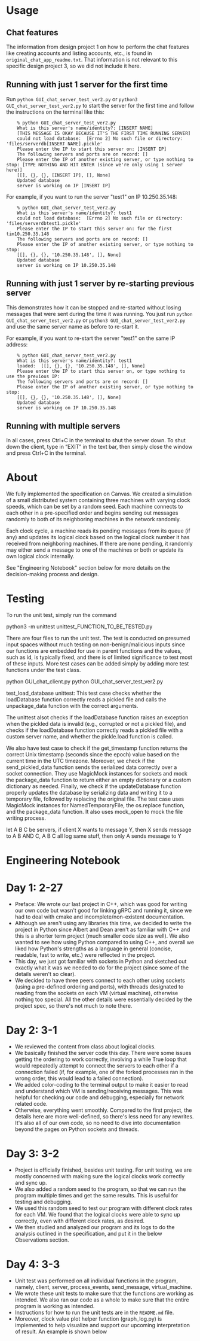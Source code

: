# Usage
## Chat features
The information from design project 1 on how to perform the chat features like creating accounts and listing accounts, etc., is found in `original_chat_app_readme.txt`. That information is not relevant to this specific design project 3, so we did not include it here.

## Running with just 1 server for the first time

Run `python GUI_chat_server_test_ver2.py` or `python3 GUI_chat_server_test_ver2.py` to start the server for the first time and follow the instructions on the terminal like this:

        % python GUI_chat_server_test_ver2.py 
        What is this server's name/identity?: [INSERT NAME]
        [THIS MESSAGE IS OKAY BECAUSE IT'S THE FIRST TIME RUNNING SERVER]
        could not load database:  [Errno 2] No such file or directory: 'files/serverdb[INSERT NAME].pickle'
        Please enter the IP to start this server on: [INSERT IP]
        The following servers and ports are on record: []
        Please enter the IP of another existing server, or type nothing to stop: [TYPE NOTHING AND HIT ENTER (since we're only using 1 server here)]
        [[], {}, {}, [INSERT IP], [], None]
        Updated database
        server is working on IP [INSERT IP]

For example, if you want to run the server "test1" on IP 10.250.35.148:

        % python GUI_chat_server_test_ver2.py
        What is this server's name/identity?: test1
        could not load database:  [Errno 2] No such file or directory: 'files/serverdbtest1.pickle'
        Please enter the IP to start this server on: for the first tim10.250.35.148
        The following servers and ports are on record: []
        Please enter the IP of another existing server, or type nothing to stop: 
        [[], {}, {}, '10.250.35.148', [], None]
        Updated database
        server is working on IP 10.250.35.148

## Running with just 1 server by re-starting previous server
This demonstrates how it can be stopped and re-started without losing messages that were sent during the time it was running. You just run `python GUI_chat_server_test_ver2.py` or `python3 GUI_chat_server_test_ver2.py` and use the same server name as before to re-start it.

For example, if you want to re-start the server "test1" on the same IP address: 

        % python GUI_chat_server_test_ver2.py
        What is this server's name/identity?: test1
        loaded:  [[], {}, {}, '10.250.35.148', [], None]
        Please enter the IP to start this server on, or type nothing to use the previous IP: 
        The following servers and ports are on record: []
        Please enter the IP of another existing server, or type nothing to stop: 
        [[], {}, {}, '10.250.35.148', [], None]
        Updated database
        server is working on IP 10.250.35.148

## Running with multiple servers


In all cases, press Ctrl+C in the terminal to shut the server down. To shut down the client, type in “EXIT” in the text bar, then simply close the window and press Ctrl+C in the terminal.


# About 
We fully implemented the specification on Canvas. We created a simulation of a small distributed system containing three machines with varying clock speeds, which can be set by a random seed. Each machine connects to each other in a pre-specified order and begins sending out messages randomly to both of its neighboring machines in the network randomly. 

Each clock cycle, a machine reads its pending messages from its queue (if any) and updates its logical clock based on the logical clock number it has received from  neighboring machines. If there are none pending, it randomly may either send a message to one of the machines or both or update its own logical clock internally.

See "Engineering Notebook" section below for more details on the decision-making process and design.


# Testing
To run the unit test, simply run the command

python3 -m unittest unittest_FUNCTION_TO_BE_TESTED.py
    
There are four files to run the unit test. The test is conducted on presumed input spaces without much testing on non-benign/malicious inputs since our functions are embedded for use in parent functions and the values, such as id, is typically fixed, and there is of limited significance to test most of these inputs. More test cases can be added simply by adding more test functions under the test class.


python GUI_chat_client.py
python GUI_chat_server_test_ver2.py 

test_load_database unittest: This test case checks whether the loadDatabase function correctly reads a pickled file and calls the unpackage_data function with the correct arguments.

The unittest alsot checks if the loadDatabase function raises an exception when the pickled data is invalid (e.g., corrupted or not a pickled file), and checks if the loadDatabase function correctly reads a pickled file with a custom server name, and whether the pickle.load function is called.

We also have test case to check if the get_timestamp function returns the correct Unix timestamp (seconds since the epoch) value based on the current time in the UTC timezone. Moreover, we check if the send_pickled_data function sends the serialized data correctly over a socket connection. They use MagicMock instances for sockets and mock the package_data function to return either an empty dictionary or a custom dictionary as needed. Finally, we check if the updateDatabase function properly updates the database by serializing data and writing it to a temporary file, followed by replacing the original file. The test case uses MagicMock instances for NamedTemporaryFile, the os.replace function, and the package_data function. It also uses mock_open to mock the file writing process.

let A B C be servers, if client X wants to message Y, then X sends message to A B AND C, A B C all log same stuff, then only A sends message to Y 

# Engineering Notebook
# Day 1: 2-27
- Preface: We wrote our last project in C++, which was good for writing our own code but wasn't good for linking gRPC and running it, since we had to deal with cmake and incomplete/non-existent documentation.
- Although we aren't using any libraries this time, we decided to write the project in Python since Albert and Dean aren't as familiar with C++ and this is a shorter term project (much smaller code size as well). We also wanted to see how using Python compared to using C++, and overall we liked how Python's strengths as a language in general (concise, readable, fast to write, etc.) were reflected in the project.
- This day, we just got familiar with sockets in Python and sketched out exactly what it was we needed to do for the project (since some of the details weren't so clear).
- We decided to have three peers connect to each other using sockets (using a pre-defined ordering and ports), with threads designated to reading from the sockets on each VM (virtual machine), otherwise nothing too special. All the other details were essentially decided by the project spec, so there's not much to note there.

# Day 2: 3-1
- We reviewed the content from class about logical clocks. 
- We basically finished the server code this day. There were some issues getting the ordering to work correctly, involving a while True loop that would repeatedly attempt to connect the servers to each other if a connection failed (if, for example, one of the forked processes ran in the wrong order, this would lead to a failed connection).
- We added color-coding to the terminal output to make it easier to read and understand which VM is sending/receiving messages. This was helpful for checking our code and debugging, especially for network related code.
- Otherwise, everything went smoothly. Compared to the first project, the details here are more well-defined, so there's less need for any rewrites. It's also all of our own code, so no need to dive into documentation beyond the pages on Python sockets and threads.

# Day 3: 3-2
- Project is officially finished, besides unit testing. For unit testing, we are mostly concerned with making sure the logical clocks work correctly and sync up.
- We also added a random seed to the program, so that we can run the program multiple times and get the same results. This is useful for testing and debugging. 
- We used this random seed to test our program with different clock rates for each VM. We found that the logical clocks were able to sync up correctly, even with different clock rates, as desired.
- We then studied and analyzed our program and its logs to do the analysis outlined in the specification, and put it in the below Observations section.

# Day 4: 3-3
- Unit test was performed on all individual functions in the program, namely, client, server, process_events, send_message, virtual_machine.
- We wrote these unit tests to make sure that the functions are working as intended. We also ran our code as a whole to make sure that the entire program is working as intended.
- Instructions for how to run the unit tests are in the `README.md` file.
- Moreover, clock value plot helper function (graph_log.py) is implemented to help visualize and support our upcoming interpretation of result. An example is shown below